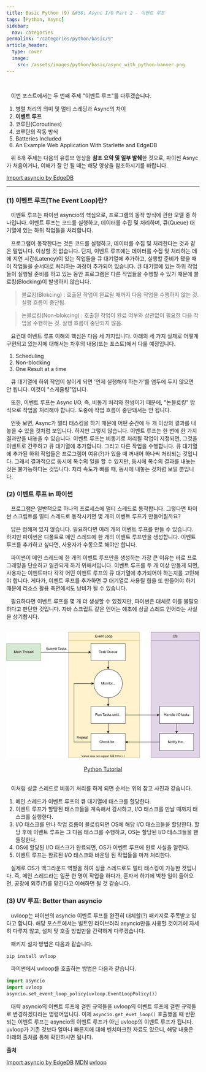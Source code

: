 ```yaml
---
title: Basic Python (9) &#58; Async I/O Part 2 - 이벤트 루프
tags: [Python, Async]
sidebar:
  nav: categories
permalink: "/categories/python/basic/9"
article_header:
  type: cover
  image:
    src: /assets/images/python/basic/async_with_python-banner.png
---
```


<!--more -->

<br/>

&nbsp;&nbsp; 이번 포스트에서는 두 번째 주제 "이벤트 루프"를 다루겠습니다.

1. 병렬 처리의 의미 및 멀티 스레딩과 Async의 차이
2. **이벤트 루프**
3. 코루틴(Coroutines)
4. 코루틴의 작동 방식
5. Batteries Included
6. An Example Web Application With Starlette and EdgeDB

&nbsp;&nbsp; 위 6개 주제는 다음의 유튜브 영상을 **참조 요약 및 일부 발췌**한 것으로, 파이썬 Asnyc가 처음이거나, 이해가 잘 안 될 때는 해당 영상을 참조하시기를 바랍니다.

[Import asyncio by EdgeDB](https://www.youtube.com/watch?v=E7Yn5biBZ58&list=PLhNSoGM2ik6SIkVGXWBwerucXjgP1rHmB&index=2)

---

### (1) 이벤트 루프(The Event Loop)란?

&nbsp;&nbsp; 이벤트 루프는 파이썬 asyncio의 핵심으로, 프로그램의 동작 방식에 관한 모델 중 하나입니다. 이벤트 루프는 코드를 실행하고, 데이터를 수집 및 처리하며, 큐(Queue) 대기열에 있는 하위 작업들을 처리합니다.

&nbsp;&nbsp; 프로그램이 동작한다는 것은 코드를 실행하고, 데이터를 수집 및 처리한다는 것과 같은 말입니다. 이상할 것 없습니다. 단지, 이벤트 루프에는 데이터를 수집 및 처리하는 데에 지연 시간(Latency)이 있는 작업들을 큐 대기열에 추가하고, 실행할 준비가 됐을 때 이 작업들을 순서대로 처리하는 과정이 추가되어 있습니다. 큐 대기열에 있는 하위 작업들이 실행될 준비를 하고 있는 동안 프로그램은 다른 작업들을 수행할 수 있기 때문에 블로킹(Blocking)이 발생하지 않습니다.

> 블로킹(Blokcing) : 호출된 작업이 완료될 때까지 다음 작업을 수행하지 않는 것. 실행 흐름이 중단됨.

> 논블로킹(Non-blokcing) : 호출된 작업이 완료 여부와 상관없이 필요한 다음 작업을 수행하는 것. 실행 흐름이 중단되지 않음.

&nbsp;&nbsp; 요컨대 이벤트 루프 이해의 핵심은 다음 세 가지입니다. 아래의 세 가지 실제로 어떻게 구현되고 있는지에 대해서는 차후의 내용(또는 포스트)에서 다룰 예정입니다.

1. Scheduling
2. Non-blocking
3. One Result at a time

&nbsp;&nbsp; 큐 대기열에 하위 작업이 쌓이게 되면 '언제 실행해야 하는가'를 염두에 두지 않으면 안 됩니다. 이것이 "스케쥴링"입니다.

&nbsp;&nbsp; 또한, 이벤트 루프는 Async I/O, 즉, 비동기 처리와 한쌍이기 때문에, "논블로킹" 방식으로 작업을 처리해야 합니다. 도중에 작업 흐름이 중단돼서는 안 됩니다.

&nbsp;&nbsp; 언뜻 보면, Async가 멀티 태스킹을 하기 때문에 어떤 순간에 두 개 이상의 결과를 내놓을 수 있을 것처럼 보입니다. 하지만 그렇지 않습니다. 이벤트 루프는 한 번에 한 가지 결과만을 내놓을 수 있습니다. 이벤트 루프는 비동기로 처리될 작업이 지정되면, 그것을 이벤트로 간주하고 큐 대기열에 추가합니다. 그리고 다른 작업을 수행합니다. 큐 대기열에 추가된 하위 작업들은 프로그램이 여유(?)가 있을 때 꺼내어 하나씩 처리되는 것입니다. 그래서 결과적으로 동시에 복수의 일을 할 수 있지만, 동시에 복수의 결과를 내놓는 것은 불가능하다는 것입니다. 처리 속도가 빠를 때, 동시에 내놓는 것처럼 보일 뿐입니다.

### (2) 이벤트 루프 in 파이썬

&nbsp;&nbsp; 프로그램은 일반적으로 하나의 프로세스에 멀티 스레드로 동작합니다. 그렇다면 파이썬 스크립트를 멀티 스레드로 동작시키면 몇 개의 이벤트 루프가 만들어질까요?

&nbsp;&nbsp; 답은 정해져 있지 않습니다. 필요하다면 여러 개의 이벤트 루프를 만들 수 있습니다. 하지만 파이썬은 디폴트로 메인 스레드에 한 개의 이벤트 루프만을 생성합니다. 이벤트 루프를 추가하고 싶다면, 사용자가 수동으로 해야만 합니다.

&nbsp;&nbsp; 파이썬이 메인 스레드에 한 개의 이벤트 루프만을 생성하는 가장 큰 이유는 바로 프로그래밍을 단순하고 일관되게 하기 위해서입니다. 이벤트 루프를 두 개 이상 만들게 되면, 사용자는 이벤트마다 각각 어떤 이벤트 루프의 큐 대기열에 추가되어야 하는지를 고민해야 합니다. 게다가, 이벤트 루프를 추가하면 큐 대기열로 사용될 힙을 또 만들어야 하기 때문에 리소스 활용 측면에서도 낭비가 될 수 있습니다.

&nbsp;&nbsp; 필요하다면 이벤트 루프를 몇 개 더 생성할 수 있겠지만, 파이썬은 대체로 이를 불필요하다고 판단한 것입니다. 자바 스크립트 같은 언어는 애초에 싱글 스레드 언어라는 사실을 상기합시다.

<br/>

<div align="center">
<img src="/assets/images/python/basic/python_event_loop.png" width=600>
</div>

<br/>

<div align="center">
<a href="https://www.pythontutorial.net/python-concurrency/python-event-loop/">Python Tutorial</a>
</div>

<br/>

&nbsp;&nbsp; 이처럼 싱글 스레드로 비동기 처리를 하게 되면 순서는 위의 참고 사진과 같습니다.

1. 메인 스레드가 이벤트 루프의 큐 대기열에 태스크를 할당한다.
2. 이벤트 루프가 할당된 태스크들을 계속해서 감시하고, I/O 태스크를 만날 때까지 태스크를 실행한다.
3. I/O 태스크를 만나 작업 흐름이 블로킹되면 OS에 해당 I/O 태스크들을 할당한다. 할당 후에 이벤트 루프는 그 다음 태스크를 수행하고, OS는 할당된 I/O 태스크들을 핸들링한다.
4. OS에 할당된 I/O 태스크가 완료되면, OS가 이벤트 루프에 완료 사실을 알린다.
5. 이벤트 루프는 완료된 I/O 태스크와 바운딩 된 작업들을 마저 처리한다.

&nbsp;&nbsp; 실제로 OS가 백그라운드 역할을 하여 싱글 스레드로도 멀티 태스킹이 가능한 것입니다. 즉, 메인 스레드라는 일꾼 한 명이 작업을 하다가, 혼자서 하기에 벅찬 일이 들어오면, 공장에 외주(?)를 맡긴다고 이해하면 될 것 같습니다.

### (3) UV 루프: Better than asyncio

&nbsp;&nbsp; uvloop는 파이썬의 asyncio 이벤트 루프를 완전히 대체할(?) 패키지로 주목받고 있다고 합니다. 해당 포스트에서는 빌트인 라이브러리 asyncio만을 사용할 것이기에 자세히 다루지 않고, 설치 및 호출 방법만을 간략하게 다루겠습니다.

&nbsp;&nbsp; 패키지 설치 방법은 다음과 같습니다.

```zsh
pip install uvloop
```

&nbsp;&nbsp; 파이썬에서 uvloop를 호출하는 방법은 다음과 같습니다.

```python
import asyncio
import uvloop
asyncio.set_event_loop_policy(uvloop.EventLoopPolicy())
```

&nbsp;&nbsp; 대략 asyncio의 이벤트 루프에 걸린 규약들을 uvloop의 이벤트 루프에 걸린 규약들로 변경하겠다라는 명령어입니다. 이제 <code>asyncio.get_evet_loop()</code> 호출했을 때 반환되는 이벤트 루프는 asyncio의 이벤트 루프가 아닌 uvloop의 이벤트 루프가 됩니다. uvloop가 기존 것보다 얼마나 빠른지에 대해 벤치마크한 자료도 있으니, 해당 내용은 아래의 출처를 통해 확인하시면 됩니다.

**출처**

[Import asyncio by EdgeDB](https://www.youtube.com/watch?v=E7Yn5biBZ58&list=PLhNSoGM2ik6SIkVGXWBwerucXjgP1rHmB&index=2)
[MDN](https://developer.mozilla.org/en-US/docs/Web/JavaScript/Event_loop)
[uvloop](https://magic.io/blog/uvloop-blazing-fast-python-networking/)
